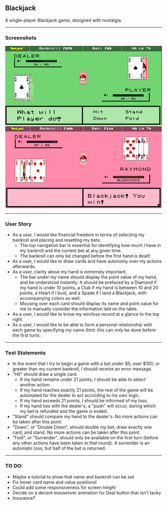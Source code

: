 ## Blackjack

A single-player Blackjack game, designed with nostalgia.

---

### Screenshots

<img src="images/screenshot01.png" />
<img src="images/screenshot02.png" />

---

### User Story

- As a user, I would like financial freedom in terms of selecting my bankroll and placing and resetting my bets.
  - The top navigation bar is essential for identifying how much I have in my bankroll and the current bet at any given time.
  - The bankroll can only be changed before the first hand is dealt!
- As a user, I would like to draw cards and have autonomy over my actions afterwards.
- As a user, clarity about my hand is extremely important.
  - The bar under my name should display the point value of my hand, and be understood instantly. It should be prefaced by a Diamond if my hand is under 10 points, a Club if my hand is between 10 and 20 points, a Heart if I bust, and a Spade if I land a Blackjack, with accompanying colors as well.
  - Mousing over each card should display its name and point value for me to manually consider the information laid on the table.
- As a user, I would like to know my win/loss record at a glance to the top right.
- As a user, I would like to be able to form a personal relationship with each game by specifying my name (hint: this can only be done before the first turn).

---
### Test Statements

- In the event that I try to begin a game with a bet under $5, over $100, or greater than my current bankroll, I should receive an error message.
- "Hit" should draw a single card.
  - If my hand remains under 21 points, I should be able to select another action.
  - If my hand reaches exactly 21 points, the rest of the game will be automated for the dealer to act according to his own logic.
  - If my hand exceeds 21 points, I should be informed of my loss.
  - If my hand ties with the dealer's, a "push" will occur, during which my bet is refunded and the game is ended.
- "Stand" should compare my hand to the dealer's. No more actions can be taken after this point.
- "Down", or "Double Down", should double my bet, draw exactly one card, and stand. No more actions can be taken after this point.
- "Fold", or "Surrender", should only be available on the first turn (before any other actions have been taken in that round). A surrender is an automatic loss, but half of the bet is returned.

---
### TO DO:
- Maybe a tutorial to show that name and bankroll can be set
- Fix hover card name and value positions!
- Could add some responsiveness for screen height
- Decide on a decent mouseover animation for Deal button that isn't tacky
- Insurance?
